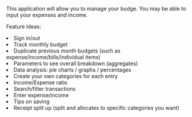 This application will allow you to manage your budge.
You may be able to input your expenses and income.

Feature Ideas:
<li>Sign in/out</li>
<li>Track monthly budget</li>
<li>Duplicate previous month budgets (such as expense/income/bills/individual items)</li>
<li>Parameters to see overall breakdown (aggregates)</li>
<li>Data analysis: pie charts / graphs / percentages</li>
<li>Create your own categories for each entry</li>
<li>Income/Expense ratio</li>
<li>Search/filter transactions</li>
<li>Enter expense/income</li>
<li>Tips on saving</li>
<li>Receipt split up (split and allocates to specific categories you want)</li>